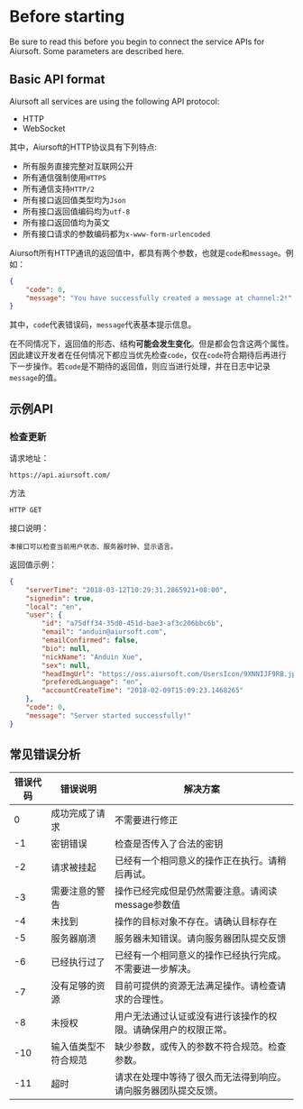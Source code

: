 # Before starting

Be sure to read this before you begin to connect the service APIs for Aiursoft. Some parameters are described here.

## Basic API format

Aiursoft all services are using the following API protocol:

* HTTP
* WebSocket

其中，Aiursoft的HTTP协议具有下列特点:

* 所有服务直接完整对互联网公开
* 所有通信强制使用`HTTPS`
* 所有通信支持`HTTP/2`
* 所有接口返回值类型均为`Json`
* 所有接口返回值编码均为`utf-8`
* 所有接口返回值均为英文
* 所有接口请求的参数编码都为`x-www-form-urlencoded`

Aiursoft所有HTTP通讯的返回值中，都具有两个参数，也就是`code`和`message`。例如：

```json
{
    "code": 0,
    "message": "You have successfully created a message at channel:2!"
}
```

其中，`code`代表错误码，`message`代表基本提示信息。

在不同情况下，返回值的形态、结构**可能会发生变化**。但是都会包含这两个属性。因此建议开发者在任何情况下都应当优先检查`code`，仅在`code`符合期待后再进行下一步操作。若`code`是不期待的返回值，则应当进行处理，并在日志中记录`message`的值。

## 示例API

### 检查更新

请求地址：

    https://api.aiursoft.com/

方法

    HTTP GET

接口说明：

    本接口可以检查当前用户状态、服务器时钟、显示语言。

返回值示例：

```json
{
    "serverTime": "2018-03-12T10:29:31.2865921+08:00",
    "signedin": true,
    "local": "en",
    "user": {
        "id": "a75dff34-35d0-451d-bae3-af3c206bbc6b",
        "email": "anduin@aiursoft.com",
        "emailConfirmed": false,
        "bio": null,
        "nickName": "Anduin Xue",
        "sex": null,
        "headImgUrl": "https://oss.aiursoft.com/UsersIcon/9XNNIJF9RB.jpg",
        "preferedLanguage": "en",
        "accountCreateTime": "2018-02-09T15:09:23.1468265"
    },
    "code": 0,
    "message": "Server started successfully!"
}
```

## 常见错误分析

| 错误代码        | 错误说明    |  解决方案  |
|--|--|--|
|0|  成功完成了请求  |   不需要进行修正
|-1|   密钥错误  | 检查是否传入了合法的密钥
|-2|   请求被挂起  | 已经有一个相同意义的操作正在执行。请稍后再试。
|-3|   需要注意的警告  | 操作已经完成但是仍然需要注意。请阅读message参数值
|-4|   未找到  | 操作的目标对象不存在。请确认目标存在
|-5|   服务器崩溃  | 服务器未知错误。请向服务器团队提交反馈
|-6|   已经执行过了  | 已经有一个相同意义的操作已经执行完成。不需要进一步解决。
|-7|   没有足够的资源 | 目前可提供的资源无法满足操作。请检查请求的合理性。
|-8|   未授权 | 用户无法通过认证或没有进行该操作的权限。请确保用户的权限正常。
|-10|  输入值类型不符合规范 | 缺少参数，或传入的参数不符合规范。检查参数。
|-11|  超时 | 请求在处理中等待了很久而无法得到响应。请向服务器团队提交反馈。
